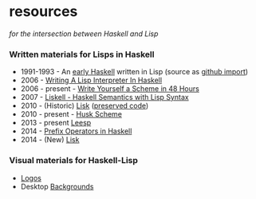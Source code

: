 resources
=========
*for the intersection between Haskell and Lisp*

### Written materials for Lisps in Haskell

* 1991-1993 - An [early Haskell](http://www.cs.cmu.edu/afs/cs/project/ai-repository/ai/lang/lisp/code/syntax/haskell/0.html) written in Lisp (source as [github import](https://github.com/haskell-lisp/yale-haskell))
* 2006 - [Writing A Lisp Interpreter In Haskell](http://www.defmacro.org/ramblings/lisp-in-haskell.html)
* 2006 - present - [Write Yourself a Scheme in 48 Hours](http://en.wikibooks.org/wiki/Write_Yourself_a_Scheme_in_48_Hours)
* 2007 - [Liskell - Haskell Semantics with Lisp Syntax](http://clemens.endorphin.org/ILC07-Liskell-draft.pdf)
* 2010 - (Historic) [Lisk](http://chrisdone.com/posts/lisk-lisp-haskell) ([preserved code](https://github.com/haskell-lisp/historic-lisk))
* 2010 - present - [Husk Scheme](http://justinethier.github.io/husk-scheme/)
* 2013 - present [Leesp](https://github.com/mankyKitty/leesp)
* 2014 - [Prefix Operators in Haskell](http://technicae.cogitat.io/2014/01/prefix-operators-in-haskell.html)
* 2014 - (New) [Lisk](https://github.com/haskell-lisp/lisk)

### Visual materials for Haskell-Lisp

* [Logos](images/logos)
* Desktop [Backgrounds](images/backgrounds)
